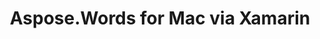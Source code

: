 ﻿---
title: Aspose.Words for Mac via Xamarin
articleTitle: Aspose.Words for Mac via Xamarin
linktitle: Aspose.Words for Mac via Xamarin
description: "Aspose.Words for Mac via Xamarin Release Notes – learn about the latest updates and fixes."
type: docs
weight: 40
url: /net/aspose-words-for-mac-via-xamarin/
---


